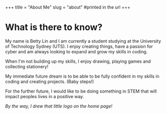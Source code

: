 +++
title = "About Me"
slug = "about" #printed in the url
+++

# What is there to know?

My name is Betty Lin and I am currently a student studying at the University of Technology Sydney (UTS). I enjoy creating things, have a passion for cyber and am always looking to expand and grow my skills in coding.

When I'm not building up my skills, I enjoy drawing, playing games and collecting stationery! 

My immediate future dream is to be able to be fully confident in my skills in coding and creating projects. (Baby steps!) 

For the further future, I would like to be doing something in STEM that will impact peoples lives in a positive way.

*By the way, I drew that little logo on the home page!*
